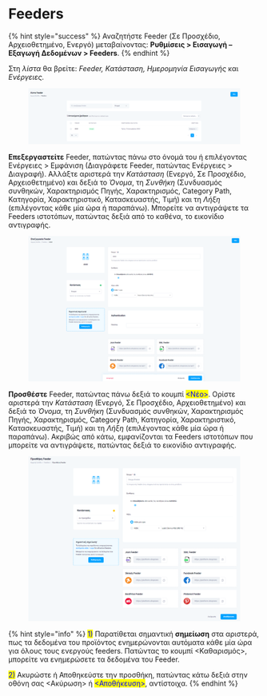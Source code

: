 # Feeders

{% hint style="success" %}
Αναζητήστε Feeder (Σε Προσχέδιο, Αρχειοθετημένο, Ενεργό) μεταβαίνοντας: **Ρυθμίσεις > Εισαγωγή – Εξαγωγή Δεδομένων > Feeders**.
{% endhint %}

Στη _λίστα_ θα βρείτε: _Feeder, Κατάσταση, Ημερομηνία Εισαγωγής_ και _Ενέργειες._

<figure><img src="../../../.gitbook/assets/ScreenHunter 94.png" alt=""><figcaption></figcaption></figure>

**Επεξεργαστείτε** Feeder, πατώντας πάνω στο όνομά του ή επιλέγοντας Ενέργειες > Εμφάνιση (Διαγράφετε Feeder, πατώντας Ενέργειες > Διαγραφή). Αλλάξτε αριστερά την _Κατάσταση_ (Ενεργό, Σε Προσχέδιο, Αρχειοθετημένο) και δεξιά το _Όνομα_, τη _Συνθήκη_ (Συνδυασμός συνθηκών, Χαρακτηρισμός Πηγής, Χαρακτηρισμός, Category Path, Κατηγορία, Χαρακτηριστικό, Κατασκευαστής, Τιμή) και τη _Λήξη_ (επιλέγοντας κάθε μία ώρα ή παραπάνω). Μπορείτε να αντιγράψετε τα Feeders ιστοτόπων, πατώντας δεξιά από το καθένα, το εικονίδιο αντιγραφής.



<figure><img src="../../../.gitbook/assets/ScreenHunter 93.png" alt=""><figcaption></figcaption></figure>

**Προσθέστε** Feeder, πατώντας πάνω δεξιά το κουμπί <mark style="color:blue;"><Νέο></mark>. Ορίστε αριστερά την _Κατάσταση_ (Ενεργό, Σε Προσχέδιο, Αρχειοθετημένο) και δεξιά το _Όνομα_, τη _Συνθήκη_ (Συνδυασμός συνθηκών, Χαρακτηρισμός Πηγής, Χαρακτηρισμός, Category Path, Κατηγορία, Χαρακτηριστικό, Κατασκευαστής, Τιμή) και τη _Λήξη_ (επιλέγοντας κάθε μία ώρα ή παραπάνω). Ακριβώς από κάτω, εμφανίζονται τα Feeders ιστοτόπων που μπορείτε να αντιγράψετε, πατώντας δεξιά το εικονίδιο αντιγραφής.

<figure><img src="../../../.gitbook/assets/ScreenHunter 96 (1).png" alt=""><figcaption></figcaption></figure>

{% hint style="info" %}
<mark style="color:blue;">1)</mark> Παρατίθεται σημαντική **σημείωση** στα αριστερά, πως τα δεδομένα του προϊόντος ενημερώνονται αυτόματα κάθε μία ώρα για όλους τους ενεργούς feeders. Πατώντας το κουμπί <Καθαρισμός>, μπορείτε να ενημερώσετε τα δεδομένα του Feeder.

<mark style="color:blue;">2)</mark> Ακυρώστε ή Αποθηκεύστε την προσθήκη, πατώντας κάτω δεξιά στην οθόνη σας <Ακύρωση> ή <mark style="color:blue;"><Αποθήκευση></mark>, αντίστοιχα.
{% endhint %}

